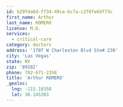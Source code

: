 ```yaml
---
id: b29fda6d-f734-49ca-bc7a-c2f6fe6df73c
first_name: Arthur
last_name: ROMERO
license: M.D.
services:
  - critical-care
category: doctors
address: '1707 W Charleston Blvd Ste# 230'
city: 'Las Vegas'
state: NV
zip: '89102'
phone: 702-671-2358
title: 'Arthur ROMERO'
_geoloc:
  lng: -115.18358
  lat: 36.145303
---
```

